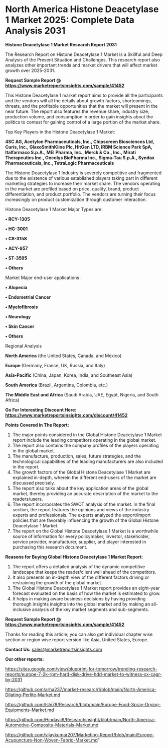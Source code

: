 # North America Histone Deacetylase 1 Market 2025: Complete Data Analysis 2031

<strong>Histone Deacetylase 1 Market Research Report 2031</strong>

The Research Report on Histone Deacetylase 1 Market is a Skillful and Deep Analysis of the Present Situation and Challenges. This research report also analyzes other important trends and market drivers that will affect market growth over 2025-2031.

<strong>Request Sample Report @ <a href=https://www.marketreportsinsights.com/sample/41452>https://www.marketreportsinsights.com/sample/41452</a></strong>

This Histone Deacetylase 1 market report aims to provide all the participants and the vendors will all the details about growth factors, shortcomings, threats, and the profitable opportunities that the market will present in the near future. The report also features the revenue share, industry size, production volume, and consumption in order to gain insights about the politics to contest for gaining control of a large portion of the market share.

Top Key Players in the Histone Deacetylase 1 Market:

<strong>4SC AG, Acetylon Pharmaceuticals, Inc., Chipscreen Biosciences Ltd, Curis, Inc., GlaxoSmithKline Plc, HitGen LTD, IRBM Science Park SpA, Italfarmaco S.p.A., MEI Pharma, Inc., Merck & Co., Inc., Mirati Therapeutics Inc., Oncolys BioPharma Inc., Sigma-Tau S.p.A., Syndax Pharmaceuticals, Inc., TetraLogic Pharmaceuticals</strong>

The Histone Deacetylase 1 Industry is severely competitive and fragmented due to the existence of various established players taking part in different marketing strategies to increase their market share. The vendors operating in the market are profiled based on price, quality, brand, product differentiation, and product portfolio. The vendors are turning their focus increasingly on product customization through customer interaction.

Histone Deacetylase 1 Market Major Types are:

<strong>•  RCY-1305

•  HG-3001

•  CS-3158

•  ACY-957

•  ST-3595

•  Others</strong>

Market Major end-user applications :

<strong>•  Alopecia

•  Endometrial Cancer

•  Myelofibrosis

•  Neurology

•  Skin Cancer

•  Others</strong>

Regional Analysis

</u><strong><b>North America</b></strong> (the United States, Canada, and Mexico)

<strong><b>Europe </b></strong>(Germany, France, UK, Russia, and Italy)

<strong><b>Asia-Pacific</b></strong> (China, Japan, Korea, India, and Southeast Asia)

<strong><b>South America</b></strong> (Brazil, Argentina, Colombia, etc.)

<strong><b>The Middle East and Africa</b></strong> (Saudi Arabia, UAE, Egypt, Nigeria, and South Africa)

<strong>Go For Interesting Discount Here: <a href=https://www.marketreportsinsights.com/discount/41452>https://www.marketreportsinsights.com/discount/41452</a></strong>

<strong>Points Covered in The Report:</strong>
<ol>
  <li>The major points considered in the Global Histone Deacetylase 1 Market report include the leading competitors operating in the global market.</li>
  <li>The report also contains the company profiles of the players operating in the global market.</li>
  <li>The manufacture, production, sales, future strategies, and the technological capabilities of the leading manufacturers are also included in the report.</li>
  <li>The growth factors of the Global Histone Deacetylase 1 Market are explained in-depth, wherein the different end-users of the market are discussed precisely.</li>
  <li>The report also talks about the key application areas of the global market, thereby providing an accurate description of the market to the readers/users.</li>
  <li>The report incorporates the SWOT analysis of the market. In the final section, the report features the opinions and views of the industry experts and professionals. The experts analyzed the export/import policies that are favorably influencing the growth of the Global Histone Deacetylase 1 Market.</li>
  <li>The report on the Global Histone Deacetylase 1 Market is a worthwhile source of information for every policymaker, investor, stakeholder, service provider, manufacturer, supplier, and player interested in purchasing this research document.</li>
</ol>
<strong>Reasons for Buying Global Histone Deacetylase 1 Market Report:</strong>

<ol>
  <li>The report offers a detailed analysis of the dynamic competitive landscape that keeps the reader/client well ahead of the competitors.</li>
  <li>It also presents an in-depth view of the different factors driving or restraining the growth of the global market.</li>
  <li>The Global Histone Deacetylase 1 Market report provides an eight-year forecast evaluated on the basis of how the market is estimated to grow.</li>
  <li>It helps in making aware business decisions by having providing thorough insights insights into the global market and by making an all-inclusive analysis of the key market segments and sub-segments.</li>
</ol>
<strong>Request Sample Report @ <a href=https://www.marketreportsinsights.com/sample/41452>https://www.marketreportsinsights.com/sample/41452</a></strong>


Thanks for reading this article; you can also get individual chapter wise section or region wise report version like Asia, United States, Europe.

<strong>Contact Us:</strong>
sales@marketreportsinsights.com

<strong>Our other reports:</strong>

<a href=https://sites.google.com/view/blueprint-for-tomorrow/trending-research-reports/europe-7-2k-rpm-hard-disk-drive-hdd-market-to-witness-xx-cagr-by-2031>https://sites.google.com/view/blueprint-for-tomorrow/trending-research-reports/europe-7-2k-rpm-hard-disk-drive-hdd-market-to-witness-xx-cagr-by-2031</a>

<a href=https://github.com/arha237/market-research1/blob/main/North-America-Dilating-Perlite-Market.md>https://github.com/arha237/market-research1/blob/main/North-America-Dilating-Perlite-Market.md</a>

<a href=https://github.com/Ishi78/Research/blob/main/Europe-Food-Spray-Drying-Equipments-Market.md>https://github.com/Ishi78/Research/blob/main/Europe-Food-Spray-Drying-Equipments-Market.md</a>

<a href=https://github.com/Hindavii9/Researchinsight/blob/main/North-America-Automotive-Composite-Materials-Market.md>https://github.com/Hindavii9/Researchinsight/blob/main/North-America-Automotive-Composite-Materials-Market.md</a>

<a href=https://github.com/vijaykumar207/Marketing-Report/blob/main/Europe-Acupuncture-Non-Woven-Fabric-Market.md>https://github.com/vijaykumar207/Marketing-Report/blob/main/Europe-Acupuncture-Non-Woven-Fabric-Market.md</a>"

